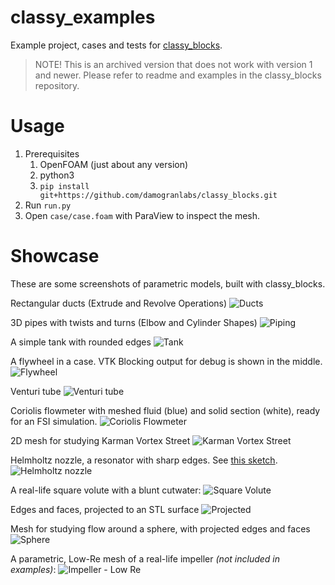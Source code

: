 # classy_examples
Example project, cases and tests for [classy_blocks](https://github.com/damogranlabs/classy_blocks).

> NOTE! This is an archived version that does not work with version 1 and newer. Please refer to readme and examples in the classy_blocks repository.

# Usage
1. Prerequisites
    1. OpenFOAM (just about any version)
    1. python3
    1. `pip install git+https://github.com/damogranlabs/classy_blocks.git`
1. Run `run.py`
1. Open `case/case.foam` with ParaView to inspect the mesh.

# Showcase
These are some screenshots of parametric models, built with classy_blocks.

Rectangular ducts (Extrude and Revolve Operations)
![Ducts](https://raw.githubusercontent.com/damogranlabs/classy_examples/main/showcase/elbows.png "Ducts")

3D pipes with twists and turns (Elbow and Cylinder Shapes)
![Piping](https://raw.githubusercontent.com/damogranlabs/classy_examples/main/showcase/piping.png "Piping")

A simple tank with rounded edges
![Tank](https://raw.githubusercontent.com/damogranlabs/classy_examples/main/showcase/tank.png "Tank")

A flywheel in a case. VTK Blocking output for debug is shown in the middle.
![Flywheel](https://raw.githubusercontent.com/damogranlabs/classy_examples/main/showcase/flywheel.png "Flywheel")

Venturi tube
![Venturi tube](https://raw.githubusercontent.com/damogranlabs/classy_examples/main/showcase/venturi_tube.png "Venturi tube")

Coriolis flowmeter with meshed fluid (blue) and solid section (white), ready for an FSI simulation.
![Coriolis Flowmeter](https://raw.githubusercontent.com/damogranlabs/classy_examples/main/showcase/coriolis_flowmeter.png "Coriolis Flowmeter")

2D mesh for studying Karman Vortex Street
![Karman Vortex Street](https://raw.githubusercontent.com/damogranlabs/classy_examples/main/showcase/karman.png "Karman vortex street")

Helmholtz nozzle, a resonator with sharp edges. See [this sketch](https://www.researchgate.net/figure/Schematic-diagram-of-a-Helmholtz-oscillator-and-its-operating-principles_fig6_305275686).
![Helmholtz nozzle](https://raw.githubusercontent.com/damogranlabs/classy_examples/main/showcase/resonator.png "Helmholtz resonator")

A real-life square volute with a blunt cutwater:
![Square Volute](https://raw.githubusercontent.com/damogranlabs/classy_examples/main/showcase/volute_square.png "Square Volute")

Edges and faces, projected to an STL surface
![Projected](https://raw.githubusercontent.com/damogranlabs/classy_examples/main/showcase/projected.png "Projected edges and faces")

Mesh for studying flow around a sphere, with projected edges and faces
![Sphere](https://raw.githubusercontent.com/damogranlabs/classy_examples/main/showcase/sphere.png "Flow around a sphere")

A parametric, Low-Re mesh of a real-life impeller *(not included in examples)*:
![Impeller - Low Re](https://raw.githubusercontent.com/damogranlabs/classy_examples/main/showcase/impeller_full.png "Low-Re Impeller")
